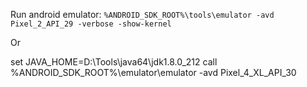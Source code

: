 Run android emulator: `%ANDROID_SDK_ROOT%\tools\emulator -avd Pixel_2_API_29 -verbose -show-kernel`

Or 

set JAVA_HOME=D:\Tools\java64\jdk1.8.0_212
call %ANDROID_SDK_ROOT%\emulator\emulator -avd Pixel_4_XL_API_30
